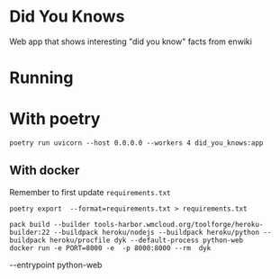 # Did You Knows
Web app that shows interesting "did you know" facts from enwiki


# Running

# With poetry

```
poetry run uvicorn --host 0.0.0.0 --workers 4 did_you_knows:app
```

## With docker

Remember to first update `requirements.txt`

```
poetry export  --format=requirements.txt > requirements.txt
```


```
pack build --builder tools-harbor.wmcloud.org/toolforge/heroku-builder:22 --buildpack heroku/nodejs --buildpack heroku/python --buildpack heroku/procfile dyk --default-process python-web
docker run -e PORT=8000 -e  -p 8000:8000 --rm  dyk
```

--entrypoint python-web